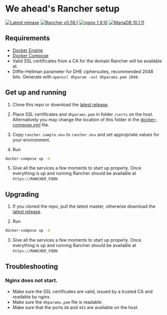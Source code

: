 # We ahead's Rancher setup

[![Latest release](https://img.shields.io/badge/latest-v1.0.0-green.svg)](https://github.com/weahead/rancher-server/releases/tag/v1.0.0)
[![Rancher v0.56.1](https://img.shields.io/badge/rancher-v0.56.1-green.svg)](https://github.com/rancher/rancher/releases/tag/v0.56.1)
[![nginx 1.9.10](https://img.shields.io/badge/nginx-1.9.10-green.svg)]()
[![MariaDB 10.1.11](https://img.shields.io/badge/mariadb-10.1.11-green.svg)]()

## Requirements

- [Docker Engine](https://www.docker.com/products/docker-engine)
- [Docker Compose](https://www.docker.com/products/docker-compose)
- Valid SSL certificates from a CA for the domain Rancher will be available at.
- Diffie-Hellman parameter for DHE ciphersuites, recommended 2048 bits. Generate
  with `openssl dhparam -out dhparams.pem 2048`.


## Get up and running

1. Clone this repo or download the [latest release](https://github.com/weahead/rancher-server/releases/latest).

2. Place SSL certificates and `dhparams.pem` in folder `/certs` on the host.
   Alternatively you may change the location of this folder in the
   [docker-compose.yml](docker-compose.yml) file.

3. Copy `rancher.sample.env` to `rancher.env` and set appropriate values for
   your environment.

4. Run

```sh
docker-compose up -d
```

5. Give all the services a few moments to start up properly. Once everything is
   up and running Rancher should be available at `https://RANCHER_FQDN`


## Upgrading

1. If you cloned the repo, pull the latest master, otherwise download the
   [latest release](https://github.com/weahead/rancher-server/releases/latest).

2. Run

```sh
docker-compose up -d
```

3. Give all the services a few moments to start up properly. Once everything is
   up and running Rancher should be available at `https://RANCHER_FQDN`


## Troubleshooting

### Nginx does not start.

- Make sure the SSL certificates are valid, issued by a trusted CA and readable
  by nginx.
- Make sure the `dhparams.pem` file is readable.
- Make sure that the ports `80` and `443` are available on the host.
